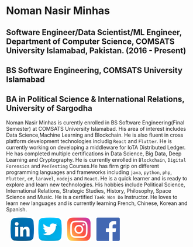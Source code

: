 # Noman Nasir Minhas
## Software Engineer/Data Scientist/ML Engineer, Department of Computer Science, COMSATS University Islamabad, Pakistan. (2016 - Present)
## BS Software Engineering, COMSATS University Islamabad
## BA in Political Science & International Relations, University of Sargodha
Noman Nasir Minhas is curently enrolled in BS Software Engineering(Final Semester) at COMSATS University Islamabad. His area of interest includes Data Science,Machine Learning and Blockchain. He is also fluent in cross platform development technologies includig `React` and `Flutter`. He is currently working on developing a middleware for IoTA Distributed Ledger. He has completed multiple certifications in Data Science, Big Data, Deep Learning and Cryptography. He is currently enrolled in `Blockchain`, `Digital Forensics` and `PenTesting` Courses.He has firm grip on different programming languages and frameworks including `java`, `python`, `php`, `Flutter`, `c#`, `laravel`, `nodejs` and `React`. He is a quick learner and is ready to explore and learn new technologies. 
His hobbies include Political Science, International Relations, Strategic Studies, History, Philosophy, Space Science and Music.
He is a certified `Taek Won Do` Instructor. He loves to learn new languages and is currently learning French, Chinese, Korean and Spanish.

&nbsp;&nbsp; [![LinkedIn](https://github.com/NomanNasirMinhas/NomanNasirMinhas/raw/master/linkedin.png)](https://www.linkedin.com/in/noman-nasir-minhas/) &nbsp;&nbsp;[![Twitter](https://github.com/NomanNasirMinhas/NomanNasirMinhas/raw/master/twitter.png)](https://twitter.com/N_N_Minhas) &nbsp;&nbsp; [![Instagram](https://github.com/NomanNasirMinhas/NomanNasirMinhas/raw/master/instagram.png)](https://www.instagram.com/_checkkmate_/) &nbsp;&nbsp; [![Facebook](https://github.com/NomanNasirMinhas/NomanNasirMinhas/raw/master/facebook.png)](https://www.facebook.com/NomanMinhas786/)

